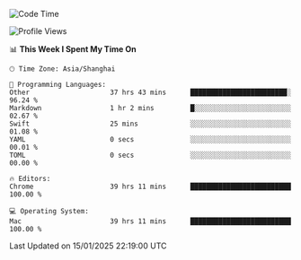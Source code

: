 <!--START_SECTION:waka-->
![Code Time](http://img.shields.io/badge/Code%20Time-3%2C319%20hrs%206%20mins-blue)

![Profile Views](http://img.shields.io/badge/Profile%20Views-0-blue)

📊 **This Week I Spent My Time On** 

```text
🕑︎ Time Zone: Asia/Shanghai

💬 Programming Languages: 
Other                    37 hrs 43 mins      ████████████████████████░   96.24 % 
Markdown                 1 hr 2 mins         █░░░░░░░░░░░░░░░░░░░░░░░░   02.67 % 
Swift                    25 mins             ░░░░░░░░░░░░░░░░░░░░░░░░░   01.08 % 
YAML                     0 secs              ░░░░░░░░░░░░░░░░░░░░░░░░░   00.01 % 
TOML                     0 secs              ░░░░░░░░░░░░░░░░░░░░░░░░░   00.00 % 

🔥 Editors: 
Chrome                   39 hrs 11 mins      █████████████████████████   100.00 % 

💻 Operating System: 
Mac                      39 hrs 11 mins      █████████████████████████   100.00 % 
```


 Last Updated on 15/01/2025 22:19:00 UTC
<!--END_SECTION:waka-->